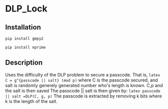 # DLP_Lock 

## Installation 

```pip install gmpy2``` 

```pip install nprime```

## Description 

Uses the difficulty of the DLP problem to secure a passcode. 
That is, 
```latex C = g^{passcode || salt} (mod p)```
where C is the passcode secured, and salt is randomly generely generated number who's length is known.
C,p and the salt is then saved
The passcode || salt is then given by:
```latex passcode || salt =DLP(C, g, p)```
The passcode is extracted by removing k bits where k is the length of the salt.

